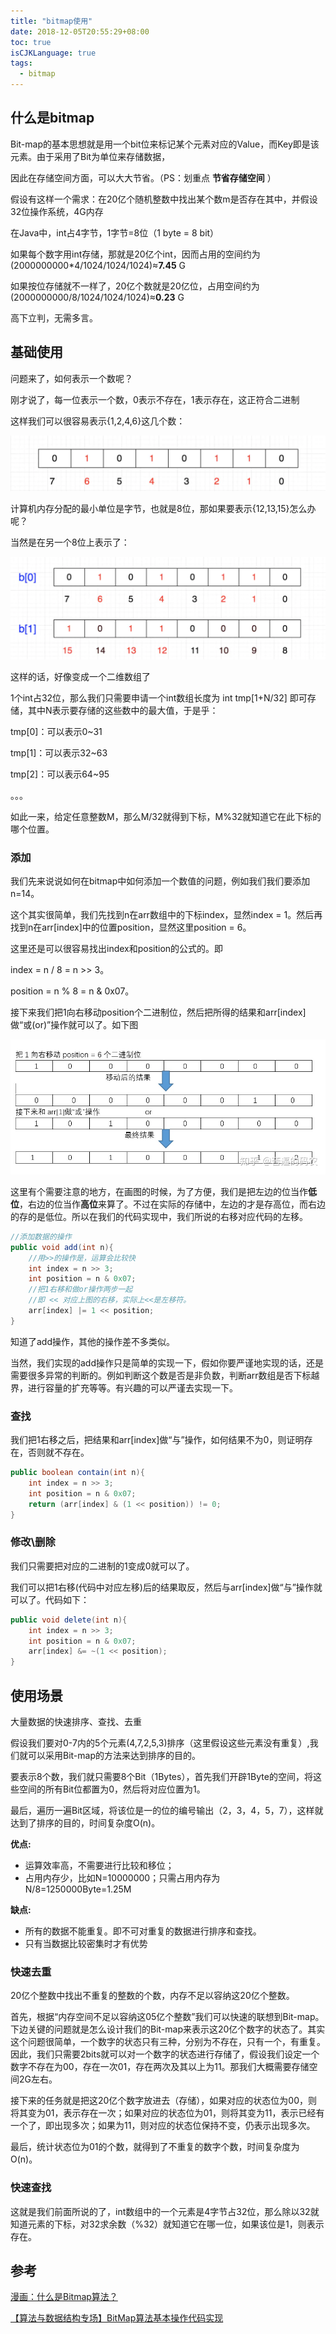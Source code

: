 ```yaml
---
title: "bitmap使用"
date: 2018-12-05T20:55:29+08:00
toc: true
isCJKLanguage: true
tags: 
  - bitmap
---
```


## 什么是bitmap

Bit-map的基本思想就是用一个bit位来标记某个元素对应的Value，而Key即是该元素。由于采用了Bit为单位来存储数据，

因此在存储空间方面，可以大大节省。（PS：划重点 **节省存储空间** ）

假设有这样一个需求：在20亿个随机整数中找出某个数m是否存在其中，并假设32位操作系统，4G内存

在Java中，int占4字节，1字节=8位（1 byte = 8 bit）

如果每个数字用int存储，那就是20亿个int，因而占用的空间约为(2000000000*4/1024/1024/1024)≈**7.45** G

如果按位存储就不一样了，20亿个数就是20亿位，占用空间约为 (2000000000/8/1024/1024/1024)≈**0.23** G

高下立判，无需多言。

## 基础使用

问题来了，如何表示一个数呢？

刚才说了，每一位表示一个数，0表示不存在，1表示存在，这正符合二进制

这样我们可以很容易表示{1,2,4,6}这几个数：

![img](bitmap使用.assets/20547106-a7d975ac2df7bdec.image)

计算机内存分配的最小单位是字节，也就是8位，那如果要表示{12,13,15}怎么办呢？

当然是在另一个8位上表示了：

![img](bitmap使用.assets/20547106-8868732cc6eeb363.image)

这样的话，好像变成一个二维数组了

1个int占32位，那么我们只需要申请一个int数组长度为 int tmp[1+N/32] 即可存储，其中N表示要存储的这些数中的最大值，于是乎：

tmp[0]：可以表示0~31

tmp[1]：可以表示32~63

tmp[2]：可以表示64~95

。。。

如此一来，给定任意整数M，那么M/32就得到下标，M%32就知道它在此下标的哪个位置。

### 添加

我们先来说说如何在bitmap中如何添加一个数值的问题，例如我们我们要添加n=14。

这个其实很简单，我们先找到n在arr数组中的下标index，显然index = 1。然后再找到n在arr[index]中的位置position，显然这里position = 6。

这里还是可以很容易找出index和position的公式的。即

index = n / 8 = n >> 3。

position = n % 8 = n & 0x07。

接下来我们把1向右移动position个二进制位，然后把所得的结果和arr[index]做“或(or)”操作就可以了。如下图

![img](bitmap使用.assets/v2-a9d9e242a4441056bdfa7f2452ec0821_720w.jpg)

这里有个需要注意的地方，在画图的时候，为了方便，我们是把左边的位当作**低位**，右边的位当作**高位**来算了。不过在实际的存储中，左边的才是存高位，而右边的存的是低位。所以在我们的代码实现中，我们所说的右移对应代码的左移。

```java
//添加数据的操作
public void add(int n){
    //用>>的操作是，运算会比较快
    int index = n >> 3;
    int position = n & 0x07;
    //把1右移和做or操作两步一起
    //即 << 对应上图的右移，实际上<<是左移符。
    arr[index] |= 1 << position;
}
```

知道了add操作，其他的操作差不多类似。

当然，我们实现的add操作只是简单的实现一下，假如你要严谨地实现的话，还是需要很多异常的判断的。例如判断这个数是否是非负数，判断arr数组是否下标越界，进行容量的扩充等等。有兴趣的可以严谨去实现一下。

### 查找

我们把1右移之后，把结果和arr[index]做“与”操作，如何结果不为0，则证明存在，否则就不存在。

```java
public boolean contain(int n){
    int index = n >> 3;
    int position = n & 0x07;
    return (arr[index] & (1 << position)) != 0;
}
```

### 修改\删除

我们只需要把对应的二进制的1变成0就可以了。

我们可以把1右移(代码中对应左移)后的结果取反，然后与arr[index]做“与”操作就可以了。代码如下：

```java
public void delete(int n){
    int index = n >> 3;
    int position = n & 0x07;
    arr[index] &= ~(1 << position);
}
```

## 使用场景

大量数据的快速排序、查找、去重

假设我们要对0-7内的5个元素(4,7,2,5,3)排序（这里假设这些元素没有重复）,我们就可以采用Bit-map的方法来达到排序的目的。

要表示8个数，我们就只需要8个Bit（1Bytes），首先我们开辟1Byte的空间，将这些空间的所有Bit位都置为0，然后将对应位置为1。

最后，遍历一遍Bit区域，将该位是一的位的编号输出（2，3，4，5，7），这样就达到了排序的目的，时间复杂度O(n)。

**优点:**

- 运算效率高，不需要进行比较和移位；
- 占用内存少，比如N=10000000；只需占用内存为N/8=1250000Byte=1.25M

**缺点:**

- 所有的数据不能重复。即不可对重复的数据进行排序和查找。
- 只有当数据比较密集时才有优势

### 快速去重

20亿个整数中找出不重复的整数的个数，内存不足以容纳这20亿个整数。

首先，根据“内存空间不足以容纳这05亿个整数”我们可以快速的联想到Bit-map。下边关键的问题就是怎么设计我们的Bit-map来表示这20亿个数字的状态了。其实这个问题很简单，一个数字的状态只有三种，分别为不存在，只有一个，有重复。因此，我们只需要2bits就可以对一个数字的状态进行存储了，假设我们设定一个数字不存在为00，存在一次01，存在两次及其以上为11。那我们大概需要存储空间2G左右。

接下来的任务就是把这20亿个数字放进去（存储），如果对应的状态位为00，则将其变为01，表示存在一次；如果对应的状态位为01，则将其变为11，表示已经有一个了，即出现多次；如果为11，则对应的状态位保持不变，仍表示出现多次。

最后，统计状态位为01的个数，就得到了不重复的数字个数，时间复杂度为O(n)。

### 快速查找

这就是我们前面所说的了，int数组中的一个元素是4字节占32位，那么除以32就知道元素的下标，对32求余数（%32）就知道它在哪一位，如果该位是1，则表示存在。

## 参考

[漫画：什么是Bitmap算法？](https://juejin.cn/post/6844903769201704973#comment)

[【算法与数据结构专场】BitMap算法基本操作代码实现](https://zhuanlan.zhihu.com/p/45637038)

